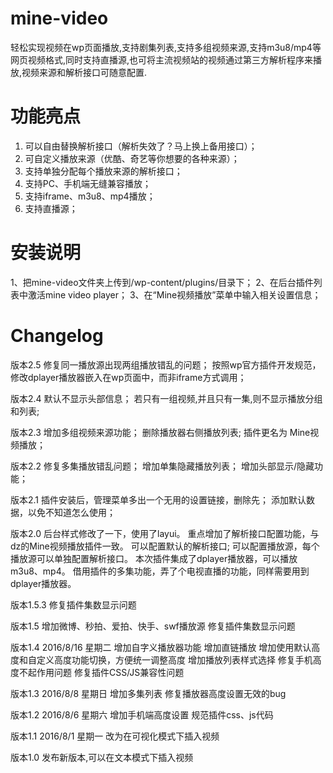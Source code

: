 # mine-video
轻松实现视频在wp页面播放,支持剧集列表,支持多组视频来源,支持m3u8/mp4等网页视频格式,同时支持直播源,也可将主流视频站的视频通过第三方解析程序来播放,视频来源和解析接口可随意配置.

# 功能亮点
1. 可以自由替换解析接口（解析失效了？马上换上备用接口）；
2. 可自定义播放来源（优酷、奇艺等你想要的各种来源）；
3. 支持单独分配每个播放来源的解析接口；
4. 支持PC、手机端无缝兼容播放；
5. 支持iframe、m3u8、mp4播放；
6. 支持直播源；

# 安装说明
1、把mine-video文件夹上传到/wp-content/plugins/目录下；
2、在后台插件列表中激活mine video player；
3、在“Mine视频播放”菜单中输入相关设置信息；

# Changelog
版本2.5
	修复同一播放源出现两组播放错乱的问题；
	按照wp官方插件开发规范，修改dplayer播放器嵌入在wp页面中，而非iframe方式调用；

版本2.4
	默认不显示头部信息；
	若只有一组视频,并且只有一集,则不显示播放分组和列表;

版本2.3
	增加多组视频来源功能；
	删除播放器右侧播放列表;
	插件更名为 Mine视频播放；

版本2.2
	修复多集播放错乱问题；
	增加单集隐藏播放列表；
	增加头部显示/隐藏功能；

版本2.1
	插件安装后，管理菜单多出一个无用的设置链接，删除先；
	添加默认数据，以免不知道怎么使用；

版本2.0
	后台样式修改了一下，使用了layui。
	重点增加了解析接口配置功能，与dz的Mine视频播放插件一致。
	可以配置默认的解析接口;
	可以配置播放源，每个播放源可以单独配置解析接口。
	本次插件集成了dplayer播放器，可以播放m3u8、mp4。
	借用插件的多集功能，弄了个电视直播的功能，同样需要用到dplayer播放器。

版本1.5.3
	修复插件集数显示问题

版本1.5
	增加微博、秒拍、爱拍、快手、swf播放源
	修复插件集数显示问题

版本1.4 2016/8/16 星期二
	增加自字义播放器功能
	增加直链播放
	增加使用默认高度和自定义高度功能切换，方便统一调整高度
	增加播放列表样式选择
	修复手机高度不起作用问题
	修复插件CSS/JS兼容性问题

版本1.3	2016/8/8 星期日
	增加多集列表
	修复播放器高度设置无效的bug

版本1.2 2016/8/6 星期六
	增加手机端高度设置
	规范插件css、js代码

版本1.1	2016/8/1 星期一
	改为在可视化模式下插入视频

版本1.0
	发布新版本,可以在文本模式下插入视频


